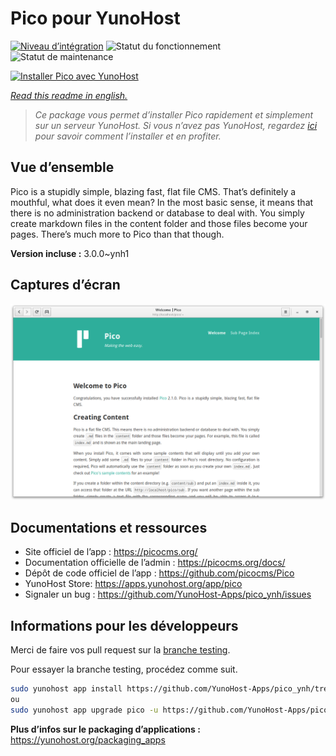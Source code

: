 <!--
N.B.: This README was automatically generated by https://github.com/YunoHost/apps/tree/master/tools/README-generator
It shall NOT be edited by hand.
-->

# Pico pour YunoHost

[![Niveau d’intégration](https://dash.yunohost.org/integration/pico.svg)](https://dash.yunohost.org/appci/app/pico) ![Statut du fonctionnement](https://ci-apps.yunohost.org/ci/badges/pico.status.svg) ![Statut de maintenance](https://ci-apps.yunohost.org/ci/badges/pico.maintain.svg)

[![Installer Pico avec YunoHost](https://install-app.yunohost.org/install-with-yunohost.svg)](https://install-app.yunohost.org/?app=pico)

*[Read this readme in english.](./README.md)*

> *Ce package vous permet d’installer Pico rapidement et simplement sur un serveur YunoHost.
Si vous n’avez pas YunoHost, regardez [ici](https://yunohost.org/#/install) pour savoir comment l’installer et en profiter.*

## Vue d’ensemble

Pico is a stupidly simple, blazing fast, flat file CMS. That’s definitely a mouthful, what does it even mean? In the most basic sense, it means that there is no administration backend or database to deal with. You simply create markdown files in the content folder and those files become your pages. There’s much more to Pico than that though.

**Version incluse :** 3.0.0~ynh1

## Captures d’écran

![Capture d’écran de Pico](./doc/screenshots/screenshot.png)

## Documentations et ressources

* Site officiel de l’app : <https://picocms.org/>
* Documentation officielle de l’admin : <https://picocms.org/docs/>
* Dépôt de code officiel de l’app : <https://github.com/picocms/Pico>
* YunoHost Store: <https://apps.yunohost.org/app/pico>
* Signaler un bug : <https://github.com/YunoHost-Apps/pico_ynh/issues>

## Informations pour les développeurs

Merci de faire vos pull request sur la [branche testing](https://github.com/YunoHost-Apps/pico_ynh/tree/testing).

Pour essayer la branche testing, procédez comme suit.

``` bash
sudo yunohost app install https://github.com/YunoHost-Apps/pico_ynh/tree/testing --debug
ou
sudo yunohost app upgrade pico -u https://github.com/YunoHost-Apps/pico_ynh/tree/testing --debug
```

**Plus d’infos sur le packaging d’applications :** <https://yunohost.org/packaging_apps>